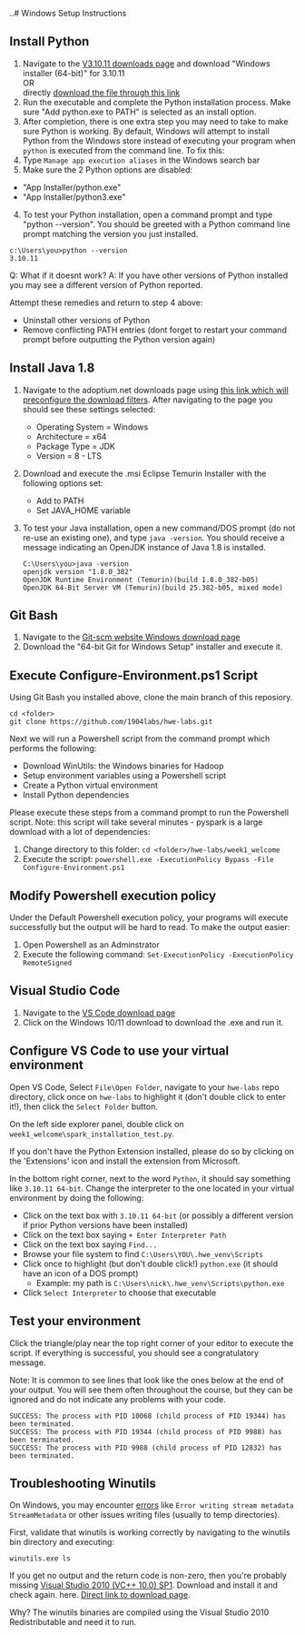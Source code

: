 ..# Windows Setup Instructions

## Install Python

1. Navigate to the [V3.10.11 downloads page](https://www.python.org/downloads/release/python-31011/) and download "Windows installer (64-bit)" for 3.10.11
<br/>OR<br/>directly [download the file through this link](https://www.python.org/ftp/python/3.10.11/python-3.10.11-amd64.exe)
2. Run the executable and complete the Python installation process. Make sure "Add python.exe to PATH" is selected as an install option.
3. After completion, there is one extra step you may need to take to make sure Python is working. By default, Windows will attempt to install Python from the Windows store instead of executing your program when `python` is executed from the command line. To fix this:
1. Type `Manage app execution aliases` in the Windows search bar
2. Make sure the 2 Python options are disabled:
* "App Installer/python.exe"
* "App Installer/python3.exe"

4. To test your Python installation, open a command prompt and type "python --version". You should be greeted with a Python command line prompt matching the version you just installed.
```
c:\Users\you>python --version
3.10.11
```
Q: What if it doesnt work?
A: If you have other versions of Python installed you may see a different version of Python reported.

Attempt these remedies and return to step 4 above:
   - Uninstall other versions of Python
   - Remove conflicting PATH entries (dont forget to restart your command prompt before outputting the Python version again)

## Install Java 1.8

1. Navigate to the adoptium.net downloads page using [this link which will preconfigure the download filters](https://adoptium.net/temurin/releases/?os=windows&arch=x64&package=jdk&version=8). After navigating to the page you should see these settings selected:
    - Operating System = Windows
    - Architecture = x64
    - Package Type = JDK
    - Version = 8 - LTS

2. Download and execute the .msi Eclipse Temurin Installer with the following options set:
    - Add to PATH
    - Set JAVA_HOME variable

3. To test your Java installation, open a new command/DOS prompt (do not re-use an existing one), and type `java -version`. You should receive a message indicating an OpenJDK instance of Java 1.8 is installed.
    ```
    C:\Users\you>java -version
    openjdk version "1.8.0_382"
    OpenJDK Runtime Environment (Temurin)(build 1.8.0_382-b05)
    OpenJDK 64-Bit Server VM (Temurin)(build 25.382-b05, mixed mode)
    ```


## Git Bash
1. Navigate to the [Git-scm website Windows download page](https://git-scm.com/download/win)
2. Download the "64-bit Git for Windows Setup" installer and execute it.


## Execute Configure-Environment.ps1 Script

Using Git Bash you installed above, clone the main branch of this reposiory.

    cd <folder>
    git clone https://github.com/1904labs/hwe-labs.git
    
Next we will run a Powershell script from the command prompt which performs the following:
   - Download WinUtils: the Windows binaries for Hadoop
   - Setup environment variables using a Powershell script
   - Create a Python virtual environment
   - Install Python dependencies

   Please execute these steps from a command prompt to run the Powershell script.  Note: this script will take several minutes - pyspark is a large download with a lot of dependencies:
   1. Change directory to this folder: `cd <folder>/hwe-labs/week1_welcome`
   2. Execute the script: `powershell.exe -ExecutionPolicy Bypass -File Configure-Environment.ps1`

## Modify Powershell execution policy

Under the Default Powershell execution policy, your programs will execute successfully but the output will be hard to read. To make the output easier:
1. Open Powershell as an Adminstrator
2. Execute the following command: `Set-ExecutionPolicy -ExecutionPolicy RemoteSigned`

## Visual Studio Code

   1. Navigate to the [VS Code download page](https://code.visualstudio.com/download)
   2. Click on the Windows 10/11 download to download the .exe and run it.

## Configure VS Code to use your virtual environment

Open VS Code, Select `File\Open Folder`, navigate to your `hwe-labs` repo directory, click once on `hwe-labs` to highlight it (don't double click to enter it!), then click the `Select Folder` button.

On the left side explorer panel, double click on `week1_welcome\spark_installation_test.py`.

If you don't have the Python Extension installed, please do so by clicking on the 'Extensions' icon and install the extension from Microsoft.

In the bottom right corner, next to the word `Python`, it should say something like `3.10.11 64-bit`. Change the interpreter to the one located in your virtual environment by doing the following:

* Click on the text box with `3.10.11 64-bit` (or possibly a different version if prior Python versions have been installed)
* Click on the text box saying `+ Enter Interpreter Path`
* Click on the text box saying `Find...`
* Browse your file system to find `C:\Users\YOU\.hwe_venv\Scripts`
* Click once to highlight (but don't double click!) `python.exe` (it should have an icon of a DOS prompt)
    * Example: my path is `C:\Users\nick\.hwe_venv\Scripts\python.exe`
* Click `Select Interpreter` to choose that executable

## Test your environment

Click the triangle/play near the top right corner of your editor to execute the script. If everything is successful, you should see a congratulatory message.

Note: It is common to see lines that look like the ones below at the end of your output. You will see them often throughout the course, but they can be ignored and do not indicate any problems with your code.

```
SUCCESS: The process with PID 10068 (child process of PID 19344) has been terminated.
SUCCESS: The process with PID 19344 (child process of PID 9988) has been terminated.
SUCCESS: The process with PID 9988 (child process of PID 12832) has been terminated.
```
## Troubleshooting Winutils

On Windows, you may encounter [errors](https://stackoverflow.com/questions/45947375/why-does-starting-a-streaming-query-lead-to-exitcodeexception-exitcode-1073741) like `Error writing stream metadata StreamMetadata` or other issues writing files (usually to temp directories). 

First, validate that winutils is working correctly by navigating to the winutils bin directory and executing:

```
winutils.exe ls
```

If you get no output and the return code is non-zero, then you're probably missing [Visual Studio 2010 (VC++ 10.0) SP1](https://learn.microsoft.com/en-US/cpp/windows/latest-supported-vc-redist?view=msvc-170#visual-studio-2010-vc-100-sp1-no-longer-supported). Download and install it and check again. here. [Direct link to download page](https://www.microsoft.com/en-us/download/details.aspx?id=26999).

Why? The winutils binaries are compiled using the Visual Studio 2010 Redistributable and need it to run.
